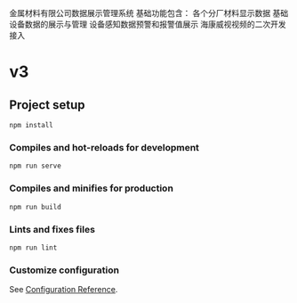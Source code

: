 金属材料有限公司数据展示管理系统
基础功能包含：
各个分厂材料显示数据
基础设备数据的展示与管理
设备感知数据预警和报警值展示
海康威视视频的二次开发接入

# v3

## Project setup
```
npm install
```

### Compiles and hot-reloads for development
```
npm run serve
```

### Compiles and minifies for production
```
npm run build
```

### Lints and fixes files
```
npm run lint
```

### Customize configuration
See [Configuration Reference](https://cli.vuejs.org/config/).
